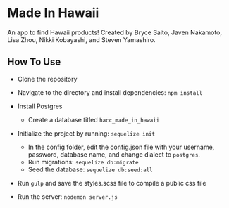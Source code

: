 # Made In Hawaii
An app to find Hawaii products! Created by Bryce Saito, Javen Nakamoto, Lisa Zhou, Nikki Kobayashi, and Steven Yamashiro.

## How To Use
* Clone the repository

* Navigate to the directory and install dependencies: `npm install`

* Install Postgres
  * Create a database titled `hacc_made_in_hawaii`

* Initialize the project by running: `sequelize init`
  * In the config folder, edit the config.json file with your username, password, database name, and change dialect to `postgres`.
  * Run migrations: `sequelize db:migrate`
  * Seed the database: `sequelize db:seed:all`

* Run `gulp` and save the styles.scss file to compile a public css file

* Run the server: `nodemon server.js`

